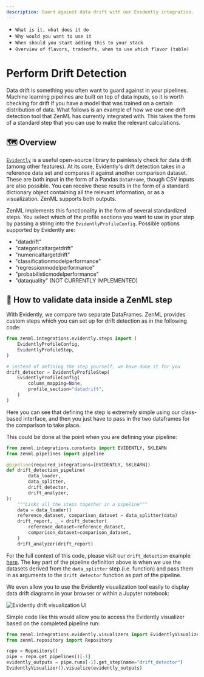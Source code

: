 ```yaml
---
description: Guard against data drift with our Evidently integration.
---
```


- `What is it, what does it do`
- `Why would you want to use it`
- `When should you start adding this to your stack`
- `Overview of flavors, tradeoffs, when to use which flavor (table)`

# Perform Drift Detection

Data drift is something you often want to guard against in your pipelines.
Machine learning pipelines are built on top of data inputs, so it is worth
checking for drift if you have a model that was trained on a certain
distribution of data. What follows is an example of how we use one drift
detection tool that ZenML has currently integrated with. This takes the form of
a standard step that you can use to make the relevant calculations.

## 🗺 Overview

[`Evidently`](https://github.com/evidentlyai/evidently) is a useful open-source library to painlessly check for data drift (among other features). At its core, Evidently's drift detection takes in a reference data set and compares it against another comparison dataset. These are both input in the form of a Pandas `DataFrame`, though CSV inputs are also possible. You can receive these results in the form of a standard dictionary object containing all the relevant information, or as a visualization. ZenML supports both outputs.

ZenML implements this functionality in the form of several standardized steps. You select which of the profile sections you want to use in your step by passing a string into the `EvidentlyProfileConfig`. Possible options supported by Evidently are:

* "datadrift"
* "categoricaltargetdrift"
* "numericaltargetdrift"
* "classificationmodelperformance"
* "regressionmodelperformance"
* "probabilisticmodelperformance"
* "dataquality" (NOT CURRENTLY IMPLEMENTED)

## 🧰 How to validate data inside a ZenML step

With Evidently, we compare two separate DataFrames. ZenML provides custom steps which you can set up for drift detection as in the following code:

```python
from zenml.integrations.evidently.steps import (
    EvidentlyProfileConfig,
    EvidentlyProfileStep,
)

# instead of defining the step yourself, we have done it for you
drift_detector = EvidentlyProfileStep(
    EvidentlyProfileConfig(
        column_mapping=None,
        profile_section="datadrift",
    )
)
```

Here you can see that defining the step is extremely simple using our class-based interface, and then you just have to pass in the two dataframes for the comparison to take place.

This could be done at the point when you are defining your pipeline:

```python
from zenml.integrations.constants import EVIDENTLY, SKLEARN
from zenml.pipelines import pipeline

@pipeline(required_integrations=[EVIDENTLY, SKLEARN])
def drift_detection_pipeline(
        data_loader,
        data_splitter,
        drift_detector,
        drift_analyzer,
):
    """Links all the steps together in a pipeline"""
    data = data_loader()
    reference_dataset, comparison_dataset = data_splitter(data)
    drift_report, _ = drift_detector(
        reference_dataset=reference_dataset,
        comparison_dataset=comparison_dataset,
    )
    drift_analyzer(drift_report)
```

For the full context of this code, please visit our `drift_detection` example [here](https://github.com/zenml-io/zenml/tree/main/examples/evidently_drift_detection). The key part of the pipeline definition above is when we use the datasets derived from the `data_splitter` step (i.e. function) and pass them in as arguments to the `drift_detector` function as part of the pipeline.

We even allow you to use the Evidently visualization tool easily to display data drift diagrams in your browser or within a Jupyter notebook:

![Evidently drift visualization UI](../assets/evidently/drift_visualization.png)

Simple code like this would allow you to access the Evidently visualizer based on the completed pipeline run:

```python
from zenml.integrations.evidently.visualizers import EvidentlyVisualizer
from zenml.repository import Repository

repo = Repository()
pipe = repo.get_pipelines()[-1]
evidently_outputs = pipe.runs[-1].get_step(name="drift_detector")
EvidentlyVisualizer().visualize(evidently_outputs)
```
